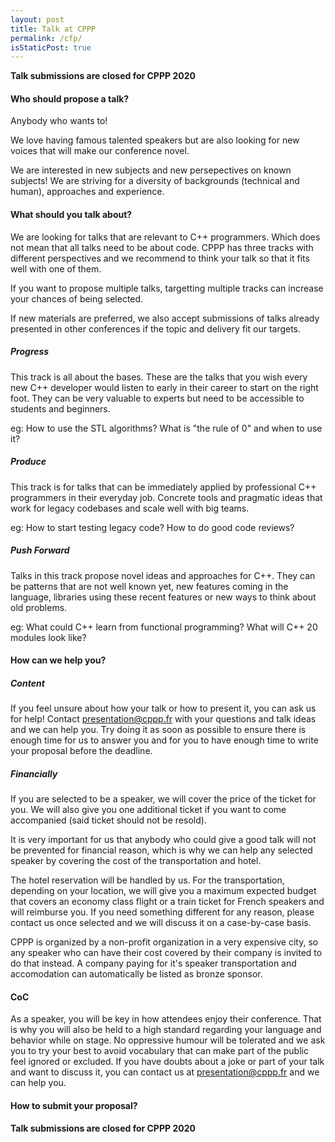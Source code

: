 ```yaml
---
layout: post
title: Talk at CPPP
permalink: /cfp/
isStaticPost: true
---
```


**Talk submissions are closed for CPPP 2020**

#### Who should propose a talk?

Anybody who wants to!

We love having famous talented speakers but are also looking for new voices that will make our conference novel.

We are interested in new subjects and new persepectives on known subjects! We are striving for a diversity of backgrounds (technical and human), approaches and experience.

#### What should you talk about?

We are looking for talks that are relevant to C++ programmers. Which does not mean that all talks need to be about code. CPPP has three tracks with different perspectives and we recommend to think your talk so that it fits well with one of them.

If you want to propose multiple talks, targetting multiple tracks can increase your chances of being selected.

If new materials are preferred, we also accept submissions of talks already presented in other conferences if the topic and delivery fit our targets.

##### Progress

This track is all about the bases. These are the talks that you wish every new C++ developer would listen to early in their career to start on the right foot. They can be very valuable to experts but need to be accessible to students and beginners.

eg: How to use the STL algorithms? What is "the rule of 0" and when to use it?

##### Produce

This track is for talks that can be immediately applied by professional C++ programmers in their everyday job. Concrete tools and pragmatic ideas that work for legacy codebases and scale well with big teams.

eg: How to start testing legacy code? How to do good code reviews?

##### Push Forward

Talks in this track propose novel ideas and approaches for C++. They can be patterns that are not well known yet, new features coming in the language, libraries using these recent features or new ways to think about old problems.

eg: What could C++ learn from functional programming? What will C++ 20 modules look like?

#### How can we help you?

##### Content

If you feel unsure about how your talk or how to present it, you can ask us for help! Contact [presentation@cppp.fr](mailto:presentation@cppp.fr) with your questions and talk ideas and we can help you. Try doing it as soon as possible to ensure there is enough time for us to answer you and for you to have enough time to write your proposal before the deadline.

##### Financially

If you are selected to be a speaker, we will cover the price of the ticket for you. We will also give you one additional ticket if you want to come accompanied (said ticket should not be resold).

It is very important for us that anybody who could give a good talk will not be prevented for financial reason, which is why we can help any selected speaker by covering the cost of the transportation and hotel.

The hotel reservation will be handled by us. For the transportation, depending on your location, we will give you a maximum expected budget that covers an economy class flight or a train ticket for French speakers and will reimburse you. If you need something different for any reason, please contact us once selected and we will discuss it on a case-by-case basis.

CPPP is organized by a non-profit organization in a very expensive city, so any speaker who can have their cost covered by their company is invited to do that instead. A company paying for it's speaker transportation and accomodation can automatically be listed as bronze sponsor.

#### CoC

As a speaker, you will be key in how attendees enjoy their conference. That is why you will also be held to a high standard regarding your language and behavior while on stage. No oppressive humour will be tolerated and we ask you to try your best to avoid vocabulary that can make part of the public feel ignored or excluded. If you have doubts about a joke or part of your talk and want to discuss it, you can contact us at [presentation@cppp.fr](mailto:presentation@cppp.fr) and we can help you.

#### How to submit your proposal?

**Talk submissions are closed for CPPP 2020**
